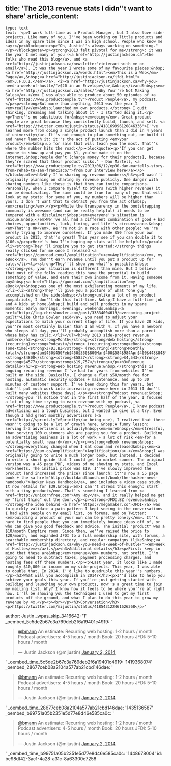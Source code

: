 title: 'The 2013 revenue stats I didn''t want to share'
article_content:
  -
    type: text
    text: '<p>I work full-time as a Product Manager, but I also love side-projects. Like many of you, I''ve been working on little products and ideas in my spare time since I was in high school. People who know me say:</p><blockquote><p>"Oh, Justin''s always working on something."</p></blockquote><p><strong>2013 felt pivotal for me</strong>: it was the year I met many of you (<a href="http://justinjackson.ca">the folks who read this blog</a>, and <a href="http://justinjackson.ca/newsletter">interact with me on email</a>). It was the year I wrote some of my favourite pieces:&nbsp;<a href="http://justinjackson.ca/words.html"><em>This is a Web</em> Page</a>,&nbsp;<a href="http://justinjackson.ca/jfdi.html"><em>J.F.D.I.</em></a>, <i><a href="http://justinjackson.ca/why-you-need-a-week-of-hustle/">$20 in an Envelope</a>,&nbsp;</i>and&nbsp;<em><a href="http://justinjackson.ca/sales/">Why You''re Not Making Sales</a>.</em> I was also able to produce about 50 episodes of <a href="https://www.productpeople.tv">Product People</a>, my podcast.</p><p><strong>But more than anything, 2013 was the year I <em>really</em>&nbsp;launched my own products.</strong> I quit thinking, dreaming and talking about it - I started doing it.</p><p>There''s no substitute for&nbsp;<em>doing</em>. Great product people are great because they consistently build, launch, and sell. <a href="https://twitter.com/mijustin/status/418169996120846336">I''ve learned more from doing a single product launch than I did in 4 years of university</a>. It''s not enough to plan something out, or build it and never launch it: it''s the act of putting <em>your product</em>&nbsp;up for sale that will teach you the most. That''s where the rubber hits the road:</p><blockquote><p>"If you can get anyone to show up and pay you $1, you’ve made it on the internet.&nbsp;People don’t [charge money for their products], because they’re scared that their product sucks." - Dan Martell, <a href="https://www.productpeople.tv/2013/06/12/ep30-dan-martells-story-from-rehab-to-san-francisco/">from our interview here</a></p></blockquote><h3>Why I''m sharing my revenue numbers</h3><p>I wasn''t originally planning on sharing my revenue publicly. One danger with sharing numbers like these is that they can invite comparisons. Personally, when I compare myself to others (with higher revenue) it can be demotivating. The same could be true for many of you that will look at my stats: for some of you, my numbers will be higher than yours. I don''t want that to detract you from the act of&nbsp;<em>creating</em>.</p><p>While the transparency in the bootstrapping community is awesome (and can be really helpful) it needs to be tempered with a disclaimer:&nbsp;<em>everyone''s situation is unique.&nbsp;</em>We''ve all had a different combination of good + bad choices, opportunities, luck, timing, and life''s circumstance.&nbsp;<em>That''s OK</em>. We''re not in a race with other people: we''re merely trying to improve ourselves. If you made $50 from your own product in 2013, that''s great! This year see if you can double it to $100.</p><p>Here''s how I''m hoping my stats will be helpful:</p><ul><li><strong>They''ll inspire you to get started:</strong> things really clicked for me once I released <a href="https://gumroad.com/l/amplification"><em>Amplification</em>, my eBook</a>. You don''t earn revenue until you put a product up for sale.</li><li><strong>They''ll show you what''s possible:&nbsp;</strong>yes, your situation is different than mine. But I believe that most of the folks reading this have the potential to build something of value, and earn their own income from it. Having someone buy&nbsp;<a href="https://gumroad.com/l/amplification">my eBook</a>&nbsp;was one of the most exhilarating moments of my life.</li><li><strong>They''ll give you a picture of what "one guy" accomplished on the side:&nbsp;</strong>unlike a lot of my product compatriots, I don''t do this full-time. &nbsp;I have a full-time job and 4 kids at home.&nbsp;I build and sell products in my spare moments: early mornings, evenings, weekends.&nbsp;<a href="http://log.chrisbowler.com/post/33834004619/overcoming-project-guilt">Like Chris Bowler said</a>, you need to adjust your expectations to match your current stage of life. If you have 20 kids, you''re most certainly busier than I am with 4. If you have a newborn who sleeps all day, you''ll probably accomplish more than a parent whose baby has colic.</li></ul><h3>My 2013 side-project revenue numbers</h3><p><strong>Month</strong><strong>Web hosting</strong> (recurring)<strong>Podcast</strong> (recurring)<strong>eBook</strong> (one-time)<strong>JFDI.BZ</strong> (recurring)<strong>Monthly total</strong>Jan$450$450Feb$450$350$800Mar$400$584$984Apr$400$448$848May$400$389$789Jun$400$1,530$1,930July$400$350$750Aug$420$350$876$90$1,736Sept$370$918$1,250$957$3,495Oct$370$918$998$1,120$3,406Nov$370$486$1,260$2,116Dec$370$933$1,150$2,453<strong>Totals</strong><strong>$4800</strong><strong>$5837</strong><strong>$4,543</strong><strong>$4577</strong><strong>$19,757</strong></p><h3>Revenue details</h3><p><strong>Web hosting revenue:&nbsp;</strong>this is ongoing recurring revenue I''ve had for years from websites I''ve built on the side. Basically, I charge a flat $50/month fee for hosting, automatic security updates + maintenance, and up to 30 minutes of customer support. I''ve been doing this for years, but didn''t put much work into increasing revenue here in 2013 (I don''t built many websites these days).</p><p><strong>Podcast revenue:&nbsp;</strong>you''ll notice that in the first half of the year, I focused a lot of my time trying to earn revenue with my podcast, <a href="https://www.productpeople.tv">Product People</a>. I knew podcast advertising was a tough business, but I wanted to give it a try. Even though I had great monthly advertisers (<a href="http://sprint.ly">Sprintly</a> being one), I realized that there wasn''t going to be a lot of growth here. &nbsp;A funny lesson: serving 2-3 advertisers is actually&nbsp;<em>more&nbsp;</em>stressful, than serving 100 customers who are paying you for a product. Building an advertising business is a lot of work + a lot of risk <em>for a potentially small reward</em>.</p><p><strong>eBook revenue:&nbsp;</strong>everything changed when I sat down and released&nbsp;<em><a href="https://gum.co/amplification">Amplification</a>.</em>&nbsp;I was originally going to write a much longer book, but instead, I decided to write a short guide that I could get to market sooner. The original version was a 45 page PDF, videos of me showing my stats, and Excel worksheets. The initial price was $19. I''ve slowly improved the product (and increased the price) since launch: it''s now a 55 page book + the <a href="http://buildandlaunch.net/book/the-hacker-news-handbook/">Hacker News Handbook</a>, and includes a video case study. It now retails for $39.&nbsp;<em>I can''t stress this enough: start with a tiny product</em>. That''s something I learned from <a href="http://unicornfree.com">Amy Hoy</a>, and it really helped me get my "first thing" out the door.</p><p><strong>JFDI.BZ revenue:&nbsp;</strong>the idea behind <a href="https://megamaker.co">JFDI</a> was to quickly validate a pain pattern I kept seeing in the conversations I had with people on my email list, on forums, and on Twitter: <em>building a product on your own can be pretty lonely</em>. It''s hard to find people that you can immediately bounce ideas off of, or who can give you good feedback and advice. The initial "product" was a $10/month Campfire room. Since then, we''ve raised the price to $20/month, and expanded JFDI to a full membership site, with forums, a searchable membership directory, and regular campaigns (like&nbsp;<a href="http://justinjackson.ca/why-you-need-a-week-of-hustle/"><em>Week of Hustle</em></a>).</p><h3>Additional details</h3><p>First: keep in mind that these are&nbsp;<em>revenue</em> numbers, not profit. I''m going to need to subtract taxes, payment processing charges, and hosting fees off these numbers.</p><p>Last year, it looks like I made roughly $10,000 in income on my side-projects. This year, I was able to double that. In 2014, I''d like to quadruple this year''s numbers.</p><h3>What will you accomplish in 2014?</h3><p>I''d like to help you achieve your goals this year. If you''re just getting started with building and launching your own products, now''s a great time to join my mailing list. Why? I know how it feels to be where you''re at right now. I''ll be showing you the techniques I used to get my first products off the ground, and what I plan to do this year to grow my revenue by 4x.</p><p><br></p><h3>Conversation</h3><p>https://twitter.com/mijustin/status/418543122461626368</p>'
author: Justin
_wpas_skip_3416642: '1'
_oembed_5c5de2b67c3a769deb2f6a19401c4919: '<blockquote class="twitter-tweet" width="550"><p><a href="https://twitter.com/bmann">@bmann</a> An estimate:&#10;Recurring web hosting: 1-2 hours / month&#10;Podcast advertisers: 4-5 hours / month&#10;Book: 20 hours&#10;JFDI: 5-10 hours / month</p>&mdash; Justin Jackson (@mijustin) <a href="https://twitter.com/mijustin/status/418543122461626368">January 2, 2014</a></blockquote><script async src="//platform.twitter.com/widgets.js" charset="utf-8"></script>'
_oembed_time_5c5de2b67c3a769deb2f6a19401c4919: '1419368074'
_oembed_28677ceb08a2104a577ab21cbd146dae: '<blockquote class="twitter-tweet" width="550"><p lang="en" dir="ltr"><a href="https://twitter.com/bmann">@bmann</a> An estimate:&#10;Recurring web hosting: 1-2 hours / month&#10;Podcast advertisers: 4-5 hours / month&#10;Book: 20 hours&#10;JFDI: 5-10 hours / month</p>&mdash; Justin Jackson (@mijustin) <a href="https://twitter.com/mijustin/status/418543122461626368">January 2, 2014</a></blockquote><script async src="//platform.twitter.com/widgets.js" charset="utf-8"></script>'
_oembed_time_28677ceb08a2104a577ab21cbd146dae: '1435136587'
_oembed_b99751a05b2351e5d77e8d46e585ca0c: '<blockquote class="twitter-tweet" width="550"><p lang="en" dir="ltr"><a href="https://twitter.com/bmann">@bmann</a> An estimate:&#10;Recurring web hosting: 1-2 hours / month&#10;Podcast advertisers: 4-5 hours / month&#10;Book: 20 hours&#10;JFDI: 5-10 hours / month</p>&mdash; Justin Jackson (@mijustin) <a href="https://twitter.com/mijustin/status/418543122461626368">January 2, 2014</a></blockquote><script async src="//platform.twitter.com/widgets.js" charset="utf-8"></script>'
_oembed_time_b99751a05b2351e5d77e8d46e585ca0c: '1448678004'
id: be98df42-3ac1-4a28-a31c-8a63300e7258
